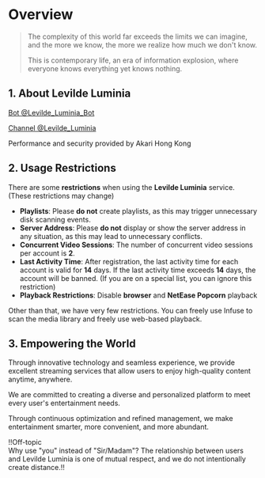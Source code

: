 # Overview

> The complexity of this world far exceeds the limits we can imagine, and the more we know, the more we realize how much we don't know.
> 
> This is contemporary life, an era of information explosion, where everyone knows everything yet knows nothing.

## **1. About Levilde Luminia**

[Bot @Levilde_Luminia_Bot](https://t.me/Levilde_Luminia_Bot)

[Channel @Levilde_Luminia](https://t.me/Levilde_Luminia)

Performance and security provided by Akari Hong Kong

## **2. Usage Restrictions**

There are some **restrictions** when using the **Levilde Luminia** service. (These restrictions may change)

- **Playlists**: Please **do not** create playlists, as this may trigger unnecessary disk scanning events.
- **Server Address**: Please **do not** display or show the server address in any situation, as this may lead to unnecessary conflicts.
- **Concurrent Video Sessions**: The number of concurrent video sessions per account is **2**.
- **Last Activity Time**: After registration, the last activity time for each account is valid for **14** days. If the last activity time exceeds **14** days, the account will be banned. (If you are on a special list, you can ignore this restriction)
- **Playback Restrictions**: Disable **browser** and **NetEase Popcorn** playback

Other than that, we have very few restrictions. You can freely use Infuse to scan the media library and freely use web-based playback.

## **3. Empowering the World**

Through innovative technology and seamless experience, we provide excellent streaming services that allow users to enjoy high-quality content anytime, anywhere.

We are committed to creating a diverse and personalized platform to meet every user's entertainment needs.

Through continuous optimization and refined management, we make entertainment smarter, more convenient, and more abundant.

!!Off-topic<br>Why use "you" instead of "Sir/Madam"? The relationship between users and Levilde Luminia is one of mutual respect, and we do not intentionally create distance.!!
